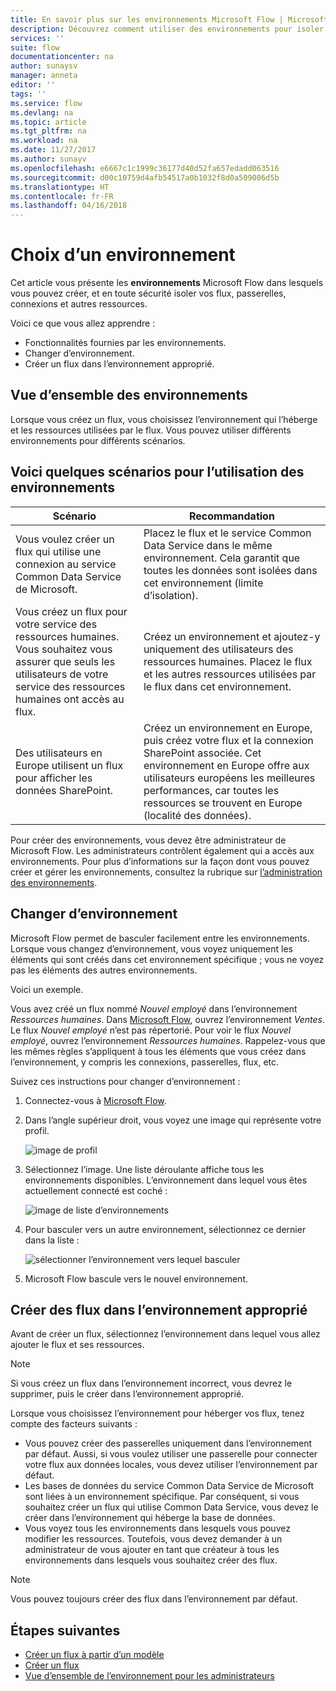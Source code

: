 ```yaml
---
title: En savoir plus sur les environnements Microsoft Flow | Microsoft Docs
description: Découvrez comment utiliser des environnements pour isoler vos flux
services: ''
suite: flow
documentationcenter: na
author: sunaysv
manager: anneta
editor: ''
tags: ''
ms.service: flow
ms.devlang: na
ms.topic: article
ms.tgt_pltfrm: na
ms.workload: na
ms.date: 11/27/2017
ms.author: sunayv
ms.openlocfilehash: e6667c1c1999c36177d40d52fa657edadd063516
ms.sourcegitcommit: d00c10759d4afb54517a0b1032f8d0a509006d5b
ms.translationtype: HT
ms.contentlocale: fr-FR
ms.lasthandoff: 04/16/2018
---
```

# <a name="choosing-an-environment"></a>Choix d’un environnement

Cet article vous présente les **environnements** Microsoft Flow dans lesquels vous pouvez créer, et en toute sécurité isoler vos flux, passerelles, connexions et autres ressources.

Voici ce que vous allez apprendre :

* Fonctionnalités fournies par les environnements.
* Changer d’environnement.
* Créer un flux dans l’environnement approprié.

## <a name="environments-overview"></a>Vue d’ensemble des environnements

Lorsque vous créez un flux, vous choisissez l’environnement qui l’héberge et les ressources utilisées par le flux. Vous pouvez utiliser différents environnements pour différents scénarios.

## <a name="here-are-a-few-scenarios-for-using-environments"></a>Voici quelques scénarios pour l’utilisation des environnements

Scénario|Recommandation
-----|-----
Vous voulez créer un flux qui utilise une connexion au service Common Data Service de Microsoft.|Placez le flux et le service Common Data Service dans le même environnement. Cela garantit que toutes les données sont isolées dans cet environnement (limite d’isolation).
Vous créez un flux pour votre service des ressources humaines. Vous souhaitez vous assurer que seuls les utilisateurs de votre service des ressources humaines ont accès au flux.|Créez un environnement et ajoutez-y uniquement des utilisateurs des ressources humaines. Placez le flux et les autres ressources utilisées par le flux dans cet environnement.
Des utilisateurs en Europe utilisent un flux pour afficher les données SharePoint.|Créez un environnement en Europe, puis créez votre flux et la connexion SharePoint associée. Cet environnement en Europe offre aux utilisateurs européens les meilleures performances, car toutes les ressources se trouvent en Europe (localité des données).

Pour créer des environnements, vous devez être administrateur de Microsoft Flow. Les administrateurs contrôlent également qui a accès aux environnements. Pour plus d’informations sur la façon dont vous pouvez créer et gérer les environnements, consultez la rubrique sur [l’administration des environnements](environments-overview-admin.md).

## <a name="switching-environments"></a>Changer d’environnement

Microsoft Flow permet de basculer facilement entre les environnements. Lorsque vous changez d’environnement, vous voyez uniquement les éléments qui sont créés dans cet environnement spécifique ; vous ne voyez pas les éléments des autres environnements.

Voici un exemple.

Vous avez créé un flux nommé *Nouvel employé* dans l’environnement *Ressources humaines*. Dans [Microsoft Flow](https://flow.microsoft.com), ouvrez l’environnement *Ventes*. Le flux *Nouvel employé* n’est pas répertorié. Pour voir le flux *Nouvel employé*, ouvrez l’environnement *Ressources humaines*. Rappelez-vous que les mêmes règles s’appliquent à tous les éléments que vous créez dans l’environnement, y compris les connexions, passerelles, flux, etc.

Suivez ces instructions pour changer d’environnement :

1. Connectez-vous à [Microsoft Flow](https://flow.microsoft.com).
1. Dans l’angle supérieur droit, vous voyez une image qui représente votre profil.

   ![image de profil](./media/environments-overview-maker/default-environment.png)

1. Sélectionnez l’image. Une liste déroulante affiche tous les environnements disponibles. L’environnement dans lequel vous êtes actuellement connecté est coché :

   ![image de liste d’environnements](./media/environments-overview-maker/all-environments.png)
1. Pour basculer vers un autre environnement, sélectionnez ce dernier dans la liste :

   ![sélectionner l’environnement vers lequel basculer](./media/environments-overview-maker/select-europe.png)
1. Microsoft Flow bascule vers le nouvel environnement.

## <a name="create-flows-in-the-right-environment"></a>Créer des flux dans l’environnement approprié

Avant de créer un flux, sélectionnez l’environnement dans lequel vous allez ajouter le flux et ses ressources.

> [!NOTE]
> Si vous créez un flux dans l’environnement incorrect, vous devrez le supprimer, puis le créer dans l’environnement approprié.

Lorsque vous choisissez l’environnement pour héberger vos flux, tenez compte des facteurs suivants :

* Vous pouvez créer des passerelles uniquement dans l’environnement par défaut. Aussi, si vous voulez utiliser une passerelle pour connecter votre flux aux données locales, vous devez utiliser l’environnement par défaut.
* Les bases de données du service Common Data Service de Microsoft sont liées à un environnement spécifique. Par conséquent, si vous souhaitez créer un flux qui utilise Common Data Service, vous devez le créer dans l’environnement qui héberge la base de données.
* Vous voyez tous les environnements dans lesquels vous pouvez modifier les ressources. Toutefois, vous devez demander à un administrateur de vous ajouter en tant que créateur à tous les environnements dans lesquels vous souhaitez créer des flux.

> [!NOTE]
> Vous pouvez toujours créer des flux dans l’environnement par défaut.

## <a name="next-steps"></a>Étapes suivantes

* [Créer un flux à partir d’un modèle](get-started-logic-template.md)
* [Créer un flux](get-started-logic-flow.md)
* [Vue d’ensemble de l’environnement pour les administrateurs](environments-overview-admin.md)